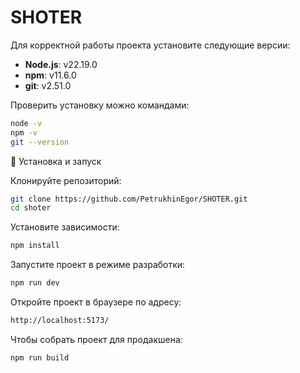 # SHOTER
Для корректной работы проекта установите следующие версии:

- **Node.js**: v22.19.0  
- **npm**: v11.6.0  
- **git**: v2.51.0  

Проверить установку можно командами:
```bash
node -v
npm -v
git --version
```



🔧 Установка и запуск

Клонируйте репозиторий:
```bash
git clone https://github.com/PetrukhinEgor/SHOTER.git
cd shoter
```

Установите зависимости:
```bash
npm install
```

Запустите проект в режиме разработки:
```bash
npm run dev
```

Откройте проект в браузере по адресу:
```bash
http://localhost:5173/
```

Чтобы собрать проект для продакшена:
```bash
npm run build
```
